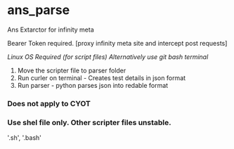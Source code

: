 # ans_parse
Ans Extarctor for infinity meta

Bearer Token required.
[proxy infinity meta site and intercept post requests]

_Linux OS Required (for script files)_
_Alternatively use git bash terminal_
1. Move the scripter file to parser folder
2. Run curler on terminal - Creates test details in json format
3. Run parser - python parses json into redable format

<h3>Does not apply to CYOT</h3>
<h3>Use shel file only. Other scripter files unstable.</h3>
  '.sh', 
  '.bash'
